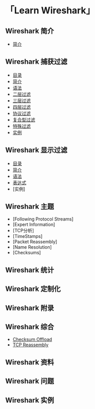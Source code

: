 # 「Learn Wireshark」

## Wireshark 简介
- [简介](https://github.com/7ace/learnwireshark/blob/main/md/Wireshark%20%E7%AE%80%E4%BB%8B/%E7%AE%80%E4%BB%8B.md)


## Wireshark 捕获过滤
- [目录](https://github.com/7ace/learnwireshark/blob/main/md/Wireshark%20%E6%8D%95%E8%8E%B7%E8%BF%87%E6%BB%A4/%E7%9B%AE%E5%BD%95.jpg)
- [简介](https://github.com/7ace/learnwireshark/blob/main/md/Wireshark%20%E6%8D%95%E8%8E%B7%E8%BF%87%E6%BB%A4/%E7%AE%80%E4%BB%8B.md)
- [语法](https://github.com/7ace/learnwireshark/blob/main/md/Wireshark%20%E6%8D%95%E8%8E%B7%E8%BF%87%E6%BB%A4/%E8%AF%AD%E6%B3%95.md)
- [二层过滤](https://github.com/7ace/learnwireshark/blob/main/md/Wireshark%20%E6%8D%95%E8%8E%B7%E8%BF%87%E6%BB%A4/%E4%BA%8C%E5%B1%82%E8%BF%87%E6%BB%A4.md)
- [三层过滤](https://github.com/7ace/learnwireshark/blob/main/md/Wireshark%20%E6%8D%95%E8%8E%B7%E8%BF%87%E6%BB%A4/%E4%B8%89%E5%B1%82%E8%BF%87%E6%BB%A4.md)
- [四层过滤](https://github.com/7ace/learnwireshark/blob/main/md/Wireshark%20%E6%8D%95%E8%8E%B7%E8%BF%87%E6%BB%A4/%E5%9B%9B%E5%B1%82%E8%BF%87%E6%BB%A4.md)
- [协议过滤](https://github.com/7ace/learnwireshark/blob/main/md/Wireshark%20%E6%8D%95%E8%8E%B7%E8%BF%87%E6%BB%A4/%E5%8D%8F%E8%AE%AE%E8%BF%87%E6%BB%A4.md)
- [复合型过滤](https://github.com/7ace/learnwireshark/blob/main/md/Wireshark%20%E6%8D%95%E8%8E%B7%E8%BF%87%E6%BB%A4/%E5%A4%8D%E5%90%88%E5%9E%8B%E8%BF%87%E6%BB%A4.md)
- [特殊过滤](https://github.com/7ace/learnwireshark/blob/main/md/Wireshark%20%E6%8D%95%E8%8E%B7%E8%BF%87%E6%BB%A4/%E7%89%B9%E6%AE%8A%E8%BF%87%E6%BB%A4.md)
- [实例](https://github.com/7ace/learnwireshark/blob/main/md/Wireshark%20%E6%8D%95%E8%8E%B7%E8%BF%87%E6%BB%A4/%E5%AE%9E%E4%BE%8B.md)


## Wireshark 显示过滤
- [目录](https://github.com/7ace/learnwireshark/blob/main/md/Wireshark%20%E6%98%BE%E7%A4%BA%E8%BF%87%E6%BB%A4/%E7%9B%AE%E5%BD%95.jpg)
- [简介](https://github.com/7ace/learnwireshark/blob/main/md/Wireshark%20%E6%98%BE%E7%A4%BA%E8%BF%87%E6%BB%A4/%E7%AE%80%E4%BB%8B.md)
- [语法](https://github.com/7ace/learnwireshark/blob/main/md/Wireshark%20%E6%98%BE%E7%A4%BA%E8%BF%87%E6%BB%A4/%E8%AF%AD%E6%B3%95.md)
- [表达式](https://github.com/7ace/learnwireshark/blob/main/md/Wireshark%20%E6%98%BE%E7%A4%BA%E8%BF%87%E6%BB%A4/%E8%A1%A8%E8%BE%BE%E5%BC%8F.md)
- [实例]


## Wireshark 主题
- [Following Protocol Streams]
- [Expert Information]
- [TCP分析]
- [TimeStamps]
- [Packet Reassembly]
- [Name Resolution]
- [Checksums]


## Wireshark 统计


## Wireshark 定制化


## Wireshark 附录


## Wireshark 综合
- [Checksum Offload](https://github.com/7ace/learnwireshark/blob/main/md/Wireshark%20%E7%BB%BC%E5%90%88/Checksum%20Offload.md)
- [TCP Reassembly](https://github.com/7ace/learnwireshark/blob/main/md/Wireshark%20%E7%BB%BC%E5%90%88/TCP%20Reassembly.md)


## Wireshark 资料


## Wireshark 问题


## Wireshark 实例


